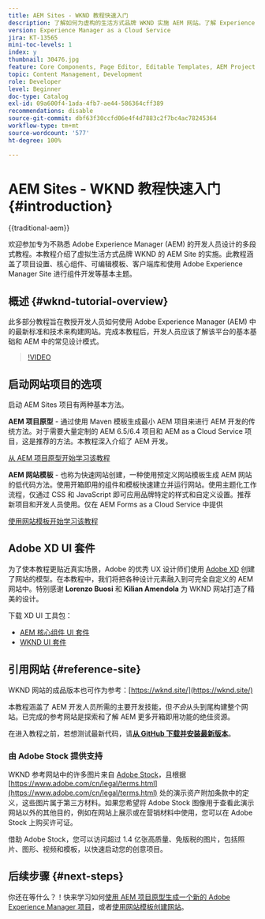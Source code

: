 ```yaml
---
title: AEM Sites - WKND 教程快速入门
description: 了解如何为虚构的生活方式品牌 WKND 实施 AEM 网站。了解 Experience Manager 的基础主题，如项目设置、Maven 原型、核心组件、可编辑模板、客户端库和组件开发。
version: Experience Manager as a Cloud Service
jira: KT-13565
mini-toc-levels: 1
index: y
thumbnail: 30476.jpg
feature: Core Components, Page Editor, Editable Templates, AEM Project Archetype
topic: Content Management, Development
role: Developer
level: Beginner
doc-type: Catalog
exl-id: 09a600f4-1ada-4fb7-ae44-586364cff389
recommendations: disable
source-git-commit: dbf63f30ccfd06e4f4d7883c2f7bc4ac78245364
workflow-type: tm+mt
source-wordcount: '577'
ht-degree: 100%

---
```


# AEM Sites - WKND 教程快速入门 {#introduction}

{{traditional-aem}}

欢迎参加专为不熟悉 Adobe Experience Manager (AEM) 的开发人员设计的多段式教程。本教程介绍了虚拟生活方式品牌 WKND 的 AEM Site 的实施。此教程涵盖了项目设置、核心组件、可编辑模板、客户端库和使用 Adobe Experience Manager Site 进行组件开发等基本主题。

## 概述 {#wknd-tutorial-overview}

此多部分教程旨在教授开发人员如何使用 Adobe Experience Manager (AEM) 中的最新标准和技术来构建网站。完成本教程后，开发人员应该了解该平台的基本基础和 AEM 中的常见设计模式。

>[!VIDEO](https://video.tv.adobe.com/v/36053?quality=12&learn=on&captions=chi_hans)

## 启动网站项目的选项

启动 AEM Sites 项目有两种基本方法。

**AEM 项目原型** - 通过使用 Maven 模板生成最小 AEM 项目来进行 AEM 开发的传统方法。对于需要大量定制的 AEM 6.5/6.4 项目和 AEM as a Cloud Service 项目，这是推荐的方法。本教程深入介绍了 AEM 开发。

[从 AEM 项目原型开始学习该教程](./project-archetype/overview.md)

**AEM 网站模板** - 也称为快速网站创建，一种使用预定义网站模板生成 AEM 网站的低代码方法。使用开箱即用的组件和模板快速建立并运行网站。使用主题化工作流程，仅通过 CSS 和 JavaScript 即可应用品牌特定的样式和自定义设置。推荐新项目和开发人员使用。仅在 AEM Forms as a Cloud Service 中提供

[使用网站模板开始学习该教程](./site-template/create-site.md)

## Adobe XD UI 套件

为了使本教程更贴近真实场景，Adobe 的优秀 UX 设计师们使用 [Adobe XD](https://www.adobe.com/cn/products/xd.html) 创建了网站的模型。在本教程中，我们将把各种设计元素融入到可完全自定义的 AEM 网站中。特别感谢 **Lorenzo Buosi** 和 **Kilian Amendola** 为 WKND 网站打造了精美的设计。

下载 XD UI 工具包：

* [AEM 核心组件 UI 套件](assets/overview/AEM-CoreComponents-UI-Kit.xd)
* [WKND UI 套件](https://github.com/adobe/aem-guides-wknd/releases/download/aem-guides-wknd-0.0.2/AEM_UI-kit-WKND.xd)

## 引用网站 {#reference-site}

WKND 网站的成品版本也可作为参考：[https://wknd.site/](https://wknd.site/)

本教程涵盖了 AEM 开发人员所需的主要开发技能，但&#x200B;*不会*&#x200B;从头到尾构建整个网站。已完成的参考网站是探索和了解 AEM 更多开箱即用功能的绝佳资源。

在进入教程之前，若想测试最新代码，请&#x200B;**[从 GitHub 下载并安装最新版本](https://github.com/adobe/aem-guides-wknd/releases/latest)**。

### 由 Adobe Stock 提供支持

WKND 参考网站中的许多图片来自 [Adobe Stock](https://stock.adobe.com/)，且根据 [https://www.adobe.com/cn/legal/terms.html](https://www.adobe.com/cn/legal/terms.html) 处的演示资产附加条款中的定义，这些图片属于第三方材料。如果您希望将 Adobe Stock 图像用于查看此演示网站以外的其他目的，例如在网站上展示或在营销材料中使用，您可以在 Adobe Stock 上购买许可证。

借助 Adobe Stock，您可以访问超过 1.4 亿张高质量、免版税的图片，包括照片、图形、视频和模板，以快速启动您的创意项目。

## 后续步骤 {#next-steps}

你还在等什么？！快来学习如何[使用 AEM 项目原型生成一个新的 Adobe Experience Manager 项目](./project-archetype/overview.md)，或者[使用网站模板创建网站](./site-template/create-site.md)。
